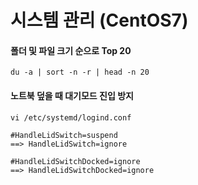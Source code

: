 # 시스템 관리 (CentOS7)


#### 폴더 및 파일 크기 순으로 Top 20

```
du -a | sort -n -r | head -n 20
```

#### 노트북 덮을 때 대기모드 진입 방지

```
vi /etc/systemd/logind.conf

#HandleLidSwitch=suspend  
==> HandleLidSwitch=ignore

#HandleLidSwitchDocked=ignore
==> HandleLidSwitchDocked=ignore
```
